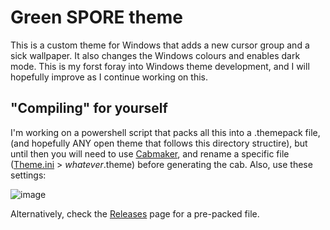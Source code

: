 # Green SPORE theme
This is a custom theme for Windows that adds a new cursor group and a sick wallpaper. It also changes the Windows colours and enables dark mode. 
This is my forst foray into Windows theme development, and I will hopefully improve as I continue working on this.

## "Compiling" for yourself
I'm working on a powershell script that packs all this into a .themepack file, (and hopefully ANY open theme that follows this directory structire), but until then you will need to use [Cabmaker](https://github.com/sapientcoder/CabMaker), and rename a specific file ([Theme.ini](./Theme/Theme.ini) > _whatever_.theme) before generating the cab. Also, use these settings:

![image](https://user-images.githubusercontent.com/75518058/236777005-740e6a6e-cac5-4819-941f-e1d2ddce99ce.png)

Alternatively, check the [Releases](https://github.com/DJMoffinz/Green-SPORE-theme/releases) page for a pre-packed file.
